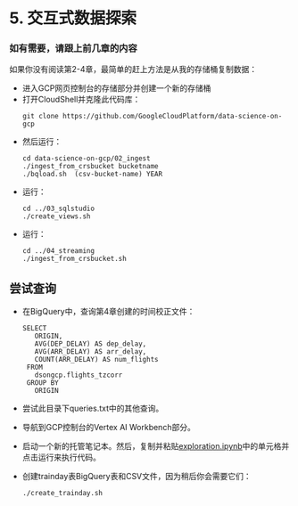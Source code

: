# 5. 交互式数据探索

### 如有需要，请跟上前几章的内容
如果你没有阅读第2-4章，最简单的赶上方法是从我的存储桶复制数据：
* 进入GCP网页控制台的存储部分并创建一个新的存储桶
* 打开CloudShell并克隆此代码库：
    ```
    git clone https://github.com/GoogleCloudPlatform/data-science-on-gcp
    ```
* 然后运行：
    ```
    cd data-science-on-gcp/02_ingest
    ./ingest_from_crsbucket bucketname
    ./bqload.sh  (csv-bucket-name) YEAR 
    ```
* 运行：
    ```
    cd ../03_sqlstudio
    ./create_views.sh
    ```
* 运行：
    ```
    cd ../04_streaming
    ./ingest_from_crsbucket.sh
    ```

## 尝试查询
* 在BigQuery中，查询第4章创建的时间校正文件：
    ```
    SELECT
       ORIGIN,
       AVG(DEP_DELAY) AS dep_delay,
       AVG(ARR_DELAY) AS arr_delay,
       COUNT(ARR_DELAY) AS num_flights
     FROM
       dsongcp.flights_tzcorr
     GROUP BY
       ORIGIN
    ```
* 尝试此目录下queries.txt中的其他查询。

* 导航到GCP控制台的Vertex AI Workbench部分。

* 启动一个新的托管笔记本。然后，复制并粘贴<a href="exploration.ipynb">exploration.ipynb</a>中的单元格并点击运行来执行代码。

* 创建trainday表BigQuery表和CSV文件，因为稍后你会需要它们：
    ```
    ./create_trainday.sh
    ```